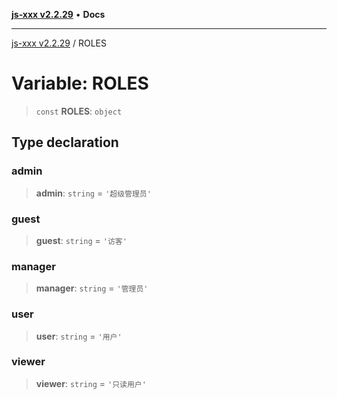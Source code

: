 [**js-xxx v2.2.29**](../README.md) • **Docs**

***

[js-xxx v2.2.29](../README.md) / ROLES

# Variable: ROLES

> `const` **ROLES**: `object`

## Type declaration

### admin

> **admin**: `string` = `'超级管理员'`

### guest

> **guest**: `string` = `'访客'`

### manager

> **manager**: `string` = `'管理员'`

### user

> **user**: `string` = `'用户'`

### viewer

> **viewer**: `string` = `'只读用户'`
